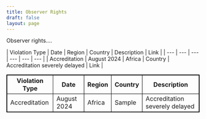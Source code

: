 ```yaml
---
title: Observer Rights
draft: false
layout: page
---
```


Observer rights....

\| Violation Type | Date | Region | Country | Description | Link |
\| --- | --- | --- | --- | --- | --- |
\| Accreditation | August 2024 | Africa | Country | Accreditation severely delayed | Link |

<table style="border: 1px solid black;">
  <tr>
    <th style="border: 1px solid black;">Violation Type</th>
    <th style="border: 1px solid black;">Date</th>
    <th style="border: 1px solid black;">Region</th>
    <th style="border: 1px solid black;">Country</th>
    <th style="border: 1px solid black;">Description</th>
  </tr>
 <tr>
   <td style="border: 1px solid black;">Accreditation</td>
   <td style="border: 1px solid black;">August 2024</td>
   <td style="border: 1px solid black;">Africa</td>
   <td style="border: 1px solid black;">Sample</td>
   <td style="border: 1px solid black;">Accreditation severely delayed</td>
  </tr>
</table>
